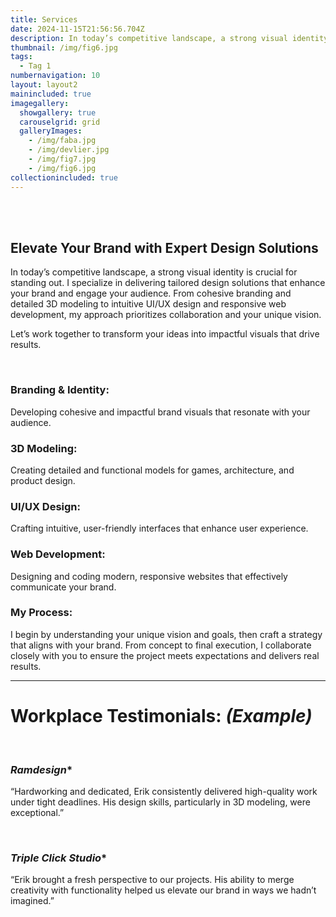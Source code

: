 ```yaml
---
title: Services
date: 2024-11-15T21:56:56.704Z
description: In today’s competitive landscape, a strong visual identity is crucial for standing out.
thumbnail: /img/fig6.jpg
tags:
  - Tag 1
numbernavigation: 10
layout: layout2
mainincluded: true
imagegallery:
  showgallery: true
  carouselgrid: grid
  galleryImages:
    - /img/faba.jpg
    - /img/devlier.jpg
    - /img/fig7.jpg
    - /img/fig6.jpg
collectionincluded: true
---
```

<br>
<br>

## Elevate Your Brand with Expert Design Solutions

In today’s competitive landscape, a strong visual identity is crucial for standing out. I specialize in delivering tailored design solutions that enhance your brand and engage your audience. From cohesive branding and detailed 3D modeling to intuitive UI/UX design and responsive web development, my approach prioritizes collaboration and your unique vision.

Let’s work together to transform your ideas into impactful visuals that drive results.

<br>

<div class="modeling-process">

  ### Branding & Identity: <br>
  Developing cohesive and impactful brand visuals that resonate with your audience.

  ### 3D Modeling: <br>
  Creating detailed and functional models for games, architecture, and product design.

  ### UI/UX Design: <br>
  Crafting intuitive, user-friendly interfaces that enhance user experience.

  ### Web Development: <br>
  Designing and coding modern, responsive websites that effectively communicate your brand.

  ### My Process:<br>
  I begin by understanding your unique vision and goals, then craft a strategy that aligns with your brand. From concept to final execution, I collaborate closely with you to ensure the project meets expectations and delivers real results.
    
</div>



---


# Workplace Testimonials: _(Example)_
<br>

### _Ramdesign_*
“Hardworking and dedicated, Erik consistently delivered high-quality work under tight deadlines. His design skills, particularly in 3D modeling, were exceptional.”

<br>

### _Triple Click Studio_*
“Erik brought a fresh perspective to our projects. His ability to merge creativity with functionality helped us elevate our brand in ways we hadn’t imagined.”

<br>
<br>